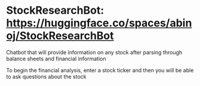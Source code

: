 # StockResearchBot: https://huggingface.co/spaces/abinoj/StockResearchBot
Chatbot that will provide information on any stock after parsing through balance sheets and financial information 

To begin the financial analysis, enter a stock ticker and then you will be able to ask questions about the stock 
